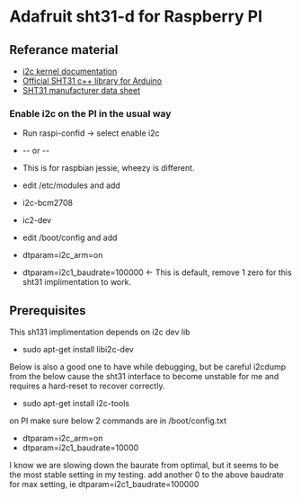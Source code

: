 # Adafruit sht31-d for Raspberry PI #

## Referance material ##

- [i2c kernel documentation](https://www.kernel.org/doc/Documentation/i2c/dev-interface)
- [Official SHT31 c++ library for Arduino](https://github.com/adafruit/Adafruit_SHT31)
- [SHT31 manufacturer data sheet](https://www.sensirion.com/fileadmin/user_upload/customers/sensirion/Dokumente/Humidity_and_Temperature_Sensors/Sensirion_Humidity_and_Temperature_Sensors_SHT3x_Datasheet_digital.pdf)
 
 
### Enable i2c on the PI in the usual way ###
- Run raspi-confid -> select enable i2c

-   -- or --
- This is for raspbian jessie, wheezy is different.
- edit /etc/modules and add
-    i2c-bcm2708
-    ic2-dev
- edit /boot/config and add
-    dtparam=i2c_arm=on
-    dtparam=i2c1_baudrate=100000   <-  This is default, remove 1 zero for this sht31 implimentation to work.
 
## Prerequisites ##
 
This sh131 implimentation depends on i2c dev lib

- sudo apt-get install libi2c-dev
 
Below is also a good one to have while debugging, but be careful i2cdump from the below cause the sht31 interface to become unstable for me and requires a hard-reset to recover correctly.

- sudo apt-get install i2c-tools
 
on PI make sure below 2 commands are in /boot/config.txt

- dtparam=i2c_arm=on
- dtparam=i2c1_baudrate=10000

I know we are slowing down the baurate from optimal, but it seems to be the most stable setting in my testing. add another 0 to the above baudrate for max setting, ie dtparam=i2c1_baudrate=100000
